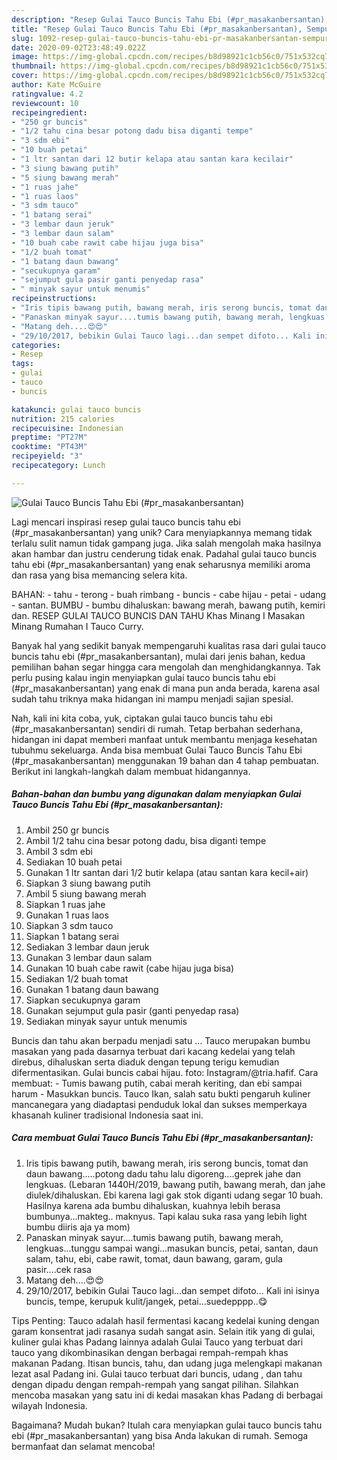 ```yaml
---
description: "Resep Gulai Tauco Buncis Tahu Ebi (#pr_masakanbersantan), Sempurna"
title: "Resep Gulai Tauco Buncis Tahu Ebi (#pr_masakanbersantan), Sempurna"
slug: 1092-resep-gulai-tauco-buncis-tahu-ebi-pr-masakanbersantan-sempurna
date: 2020-09-02T23:48:49.022Z
image: https://img-global.cpcdn.com/recipes/b8d98921c1cb56c0/751x532cq70/gulai-tauco-buncis-tahu-ebi-pr_masakanbersantan-foto-resep-utama.jpg
thumbnail: https://img-global.cpcdn.com/recipes/b8d98921c1cb56c0/751x532cq70/gulai-tauco-buncis-tahu-ebi-pr_masakanbersantan-foto-resep-utama.jpg
cover: https://img-global.cpcdn.com/recipes/b8d98921c1cb56c0/751x532cq70/gulai-tauco-buncis-tahu-ebi-pr_masakanbersantan-foto-resep-utama.jpg
author: Kate McGuire
ratingvalue: 4.2
reviewcount: 10
recipeingredient:
- "250 gr buncis"
- "1/2 tahu cina besar potong dadu bisa diganti tempe"
- "3 sdm ebi"
- "10 buah petai"
- "1 ltr santan dari 12 butir kelapa atau santan kara kecilair"
- "3 siung bawang putih"
- "5 siung bawang merah"
- "1 ruas jahe"
- "1 ruas laos"
- "3 sdm tauco"
- "1 batang serai"
- "3 lembar daun jeruk"
- "3 lembar daun salam"
- "10 buah cabe rawit cabe hijau juga bisa"
- "1/2 buah tomat"
- "1 batang daun bawang"
- "secukupnya garam"
- "sejumput gula pasir ganti penyedap rasa"
- " minyak sayur untuk menumis"
recipeinstructions:
- "Iris tipis bawang putih, bawang merah, iris serong buncis, tomat dan daun bawang.....potong dadu tahu lalu digoreng....geprek jahe dan lengkuas. (Lebaran 1440H/2019, bawang putih, bawang merah, dan jahe diulek/dihaluskan. Ebi karena lagi gak stok diganti udang segar 10 buah. Hasilnya karena ada bumbu dihaluskan, kuahnya lebih berasa bumbunya...makteg.. maknyus. Tapi kalau suka rasa yang lebih light bumbu diiris aja ya mom)"
- "Panaskan minyak sayur....tumis bawang putih, bawang merah, lengkuas...tunggu sampai wangi...masukan buncis, petai, santan, daun salam, tahu, ebi, cabe rawit, tomat, daun bawang, garam, gula pasir....cek rasa"
- "Matang deh....😍😍"
- "29/10/2017, bebikin Gulai Tauco lagi...dan sempet difoto... Kali ini isinya buncis, tempe, kerupuk kulit/jangek, petai...suedepppp..😋"
categories:
- Resep
tags:
- gulai
- tauco
- buncis

katakunci: gulai tauco buncis 
nutrition: 215 calories
recipecuisine: Indonesian
preptime: "PT27M"
cooktime: "PT43M"
recipeyield: "3"
recipecategory: Lunch

---
```



![Gulai Tauco Buncis Tahu Ebi (#pr_masakanbersantan)](https://img-global.cpcdn.com/recipes/b8d98921c1cb56c0/751x532cq70/gulai-tauco-buncis-tahu-ebi-pr_masakanbersantan-foto-resep-utama.jpg)

Lagi mencari inspirasi resep gulai tauco buncis tahu ebi (#pr_masakanbersantan) yang unik? Cara menyiapkannya memang tidak terlalu sulit namun tidak gampang juga. Jika salah mengolah maka hasilnya akan hambar dan justru cenderung tidak enak. Padahal gulai tauco buncis tahu ebi (#pr_masakanbersantan) yang enak seharusnya memiliki aroma dan rasa yang bisa memancing selera kita.

BAHAN: - tahu - terong - buah rimbang - buncis - cabe hijau - petai - udang - santan. BUMBU - bumbu dihaluskan: bawang merah, bawang putih, kemiri dan. RESEP GULAI TAUCO BUNCIS DAN TAHU Khas Minang I Masakan Minang Rumahan I Tauco Curry.

Banyak hal yang sedikit banyak mempengaruhi kualitas rasa dari gulai tauco buncis tahu ebi (#pr_masakanbersantan), mulai dari jenis bahan, kedua pemilihan bahan segar hingga cara mengolah dan menghidangkannya. Tak perlu pusing kalau ingin menyiapkan gulai tauco buncis tahu ebi (#pr_masakanbersantan) yang enak di mana pun anda berada, karena asal sudah tahu triknya maka hidangan ini mampu menjadi sajian spesial.


Nah, kali ini kita coba, yuk, ciptakan gulai tauco buncis tahu ebi (#pr_masakanbersantan) sendiri di rumah. Tetap berbahan sederhana, hidangan ini dapat memberi manfaat untuk membantu menjaga kesehatan tubuhmu sekeluarga. Anda bisa membuat Gulai Tauco Buncis Tahu Ebi (#pr_masakanbersantan) menggunakan 19 bahan dan 4 tahap pembuatan. Berikut ini langkah-langkah dalam membuat hidangannya.

<!--inarticleads1-->

##### Bahan-bahan dan bumbu yang digunakan dalam menyiapkan Gulai Tauco Buncis Tahu Ebi (#pr_masakanbersantan):

1. Ambil 250 gr buncis
1. Ambil 1/2 tahu cina besar potong dadu, bisa diganti tempe
1. Ambil 3 sdm ebi
1. Sediakan 10 buah petai
1. Gunakan 1 ltr santan dari 1/2 butir kelapa (atau santan kara kecil+air)
1. Siapkan 3 siung bawang putih
1. Ambil 5 siung bawang merah
1. Siapkan 1 ruas jahe
1. Gunakan 1 ruas laos
1. Siapkan 3 sdm tauco
1. Siapkan 1 batang serai
1. Sediakan 3 lembar daun jeruk
1. Gunakan 3 lembar daun salam
1. Gunakan 10 buah cabe rawit (cabe hijau juga bisa)
1. Sediakan 1/2 buah tomat
1. Gunakan 1 batang daun bawang
1. Siapkan secukupnya garam
1. Gunakan sejumput gula pasir (ganti penyedap rasa)
1. Sediakan  minyak sayur untuk menumis


Buncis dan tahu akan berpadu menjadi satu … Tauco merupakan bumbu masakan yang pada dasarnya terbuat dari kacang kedelai yang telah direbus, dihaluskan serta diaduk dengan tepung terigu kemudian difermentasikan. Gulai buncis cabai hijau. foto: Instagram/@tria.hafif. Cara membuat: - Tumis bawang putih, cabai merah keriting, dan ebi sampai harum - Masukkan buncis. Tauco Ikan, salah satu bukti pengaruh kuliner mancanegara yang diadaptasi penduduk lokal dan sukses memperkaya khasanah kuliner tradisional Indonesia saat ini. 

<!--inarticleads2-->

##### Cara membuat Gulai Tauco Buncis Tahu Ebi (#pr_masakanbersantan):

1. Iris tipis bawang putih, bawang merah, iris serong buncis, tomat dan daun bawang.....potong dadu tahu lalu digoreng....geprek jahe dan lengkuas. (Lebaran 1440H/2019, bawang putih, bawang merah, dan jahe diulek/dihaluskan. Ebi karena lagi gak stok diganti udang segar 10 buah. Hasilnya karena ada bumbu dihaluskan, kuahnya lebih berasa bumbunya...makteg.. maknyus. Tapi kalau suka rasa yang lebih light bumbu diiris aja ya mom)
1. Panaskan minyak sayur....tumis bawang putih, bawang merah, lengkuas...tunggu sampai wangi...masukan buncis, petai, santan, daun salam, tahu, ebi, cabe rawit, tomat, daun bawang, garam, gula pasir....cek rasa
1. Matang deh....😍😍
1. 29/10/2017, bebikin Gulai Tauco lagi...dan sempet difoto... Kali ini isinya buncis, tempe, kerupuk kulit/jangek, petai...suedepppp..😋


Tips Penting: Tauco adalah hasil fermentasi kacang kedelai kuning dengan garam konsentrat jadi rasanya sudah sangat asin. Selain itik yang di gulai, kuliner gulai khas Padang lainnya adalah Gulai Tauco yang terbuat dari tauco yang dikombinasikan dengan berbagai rempah-rempah khas makanan Padang. Itisan buncis, tahu, dan udang juga melengkapi makanan lezat asal Padang ini. Gulai tauco terbuat dari buncis, udang , dan tahu dengan dipadu dengan rempah-rempah yang sangat pilihan. Silahkan mencoba masakan yang satu ini di kedai masakan khas Padang di berbagai wilayah Indonesia. 

Bagaimana? Mudah bukan? Itulah cara menyiapkan gulai tauco buncis tahu ebi (#pr_masakanbersantan) yang bisa Anda lakukan di rumah. Semoga bermanfaat dan selamat mencoba!
